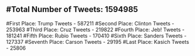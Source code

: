 #Total Number of Tweets: 1594985 
---
#First Place: Trump Tweets - 587211
#Second Place: Clinton Tweets - 253963
#Third Place: Cruz Tweets - 219822
#Fourth Place: Jeb! Tweets - 181241
#Fifth Place: Rubio Tweets - 170410
#Sixth Place: Sanders Tweets - 127337
#Seventh Place: Carson Tweets - 29195
#Last Place: Kasich Tweets - 25806
